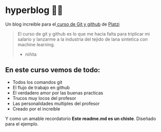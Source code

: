 # hyperblog 👨‍💻

Un blog increible para el[ curso de Git y github](https://platzi.com/clases/git-github/ " curso de Git y Github") de [Platzi](https://platzi.com/ "Platzi")

> El curso de git y github es lo que me hacia falta para triplicar mi salario y lanzarme a la industria del tejido de lana sintetica con machine learning.
> - niñita

## En este curso vemos de todo:
* Todos los comandos git
* El flujo de trabajo en github
* El verdadero amor por las buenas practicas
* Trucos muy locos del profesor
* Las personalidades multiples del profesor
* Creado por el increible

Y como un amable recordatorio **Este readme.md es un chiste**. Diseñado para el ejemplo.